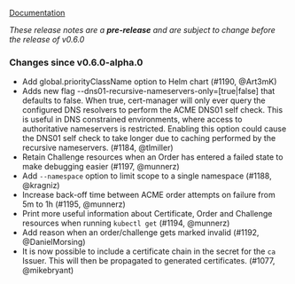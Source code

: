 [Documentation](https://cert-manager.readthedocs.io/en/release-0.6)

*These release notes are a **pre-release** and are subject to change before the release of v0.6.0*

### Changes since v0.6.0-alpha.0

* Add global.priorityClassName option to Helm chart (#1190, @Art3mK)
* Adds new flag --dns01-recursive-nameservers-only=[true|false] that defaults to false. When true, cert-manager will only ever query the configured DNS resolvers to perform the ACME DNS01 self check. This is useful in DNS constrained environments, where access to authoritative nameservers is restricted. Enabling this option could cause the DNS01 self check to take longer due to caching performed by the recursive nameservers. (#1184, @tlmiller)
* Retain Challenge resources when an Order has entered a failed state to make debugging easier (#1197, @munnerz)
* Add `--namespace` option to limit scope to a single namespace (#1188, @kragniz)
* Increase back-off time between ACME order attempts on failure from 5m to 1h (#1195, @munnerz)
* Print more useful information about Certificate, Order and Challenge resources when running `kubectl get` (#1194, @munnerz)
* Add reason when an order/challenge gets marked invalid (#1192, @DanielMorsing)
* It is now possible to include a certificate chain in the secret for the `ca` Issuer. This will then be propagated to generated certificates. (#1077, @mikebryant)

